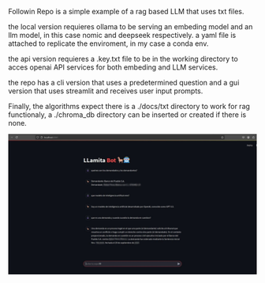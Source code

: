 Followin Repo is a simple example of a rag based LLM that uses txt files.

the local version requieres ollama to be serving an embeding model and an llm model, in this case nomic and deepseek respectively.
a yaml file is attached to replicate the enviroment, in my case a conda env.

the api version requieres a .key.txt file to be in the working directory to acces openai API services for both embeding and LLM services.

the repo has a cli version that uses a predetermined question and a gui version that uses streamlit and receives user input prompts.

Finally, the algorithms expect there is a ./docs/txt directory to work for rag functionaly, a ./chroma_db directory can be inserted or created if there is none.

![image showing Gui](./imgs/GUI_Example.png)

